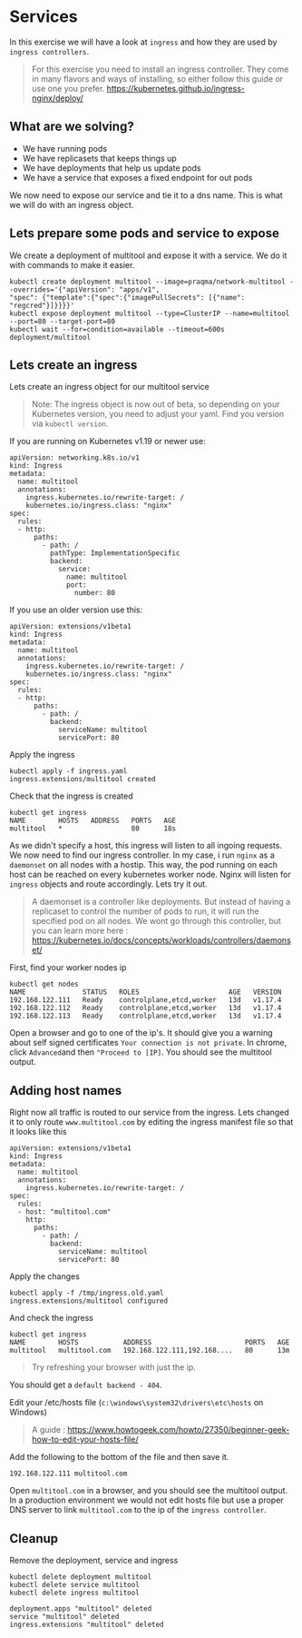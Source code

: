# Services

In this exercise we will have a look at `ingress` and how they are used by `ingress controllers`.

> For this exercise you need to install an ingress controller. They come in many flavors and ways of installing, so either follow this guide or use one you prefer. https://kubernetes.github.io/ingress-nginx/deploy/

## What are we solving?
- We have running pods
- We have replicasets that keeps things up
- We have deployments that help us update pods
- We have a service that exposes a fixed endpoint for out pods

We now need to expose our service and tie it to a dns name. This is what we will do with an ingress object.

## Lets prepare some pods and service to expose
We create a deployment of multitool and expose it with a service. We do it with commands to make it easier.

```
kubectl create deployment multitool --image=praqma/network-multitool --overrides='{"apiVersion": "apps/v1", 
"spec": {"template":{"spec":{"imagePullSecrets": [{"name": "regcred"}]}}}}'
kubectl expose deployment multitool --type=ClusterIP --name=multitool --port=80 --target-port=80
kubectl wait --for=condition=available --timeout=600s deployment/multitool
```

## Lets create an ingress
Lets create an ingress object for our multitool service

> Note: The ingress object is now out of beta, so depending on your Kubernetes version, you need to adjust your yaml. Find you version via `kubectl version`.


If you are running on Kubernetes v1.19 or newer use:
```
apiVersion: networking.k8s.io/v1
kind: Ingress
metadata:
  name: multitool
  annotations:
    ingress.kubernetes.io/rewrite-target: /
    kubernetes.io/ingress.class: "nginx"
spec:
  rules:
  - http:
      paths:
        - path: /
          pathType: ImplementationSpecific
          backend:
            service:
              name: multitool
              port:
                number: 80
```

If you use an older version use this:
```
apiVersion: extensions/v1beta1
kind: Ingress
metadata:
  name: multitool
  annotations:
    ingress.kubernetes.io/rewrite-target: /
    kubernetes.io/ingress.class: "nginx"
spec:
  rules:
  - http:
      paths:
        - path: /
          backend:
            serviceName: multitool
            servicePort: 80
```

Apply the ingress
```
kubectl apply -f ingress.yaml
ingress.extensions/multitool created
```

Check that the ingress is created
```
kubectl get ingress
NAME        HOSTS   ADDRESS   PORTS   AGE
multitool   *                 80      18s
```

As we didn't specify a host, this ingress will listen to all ingoing requests. We now need to find our ingress controller. In my case, i run `nginx` as a `daemonset` on all nodes with a hostip. This way, the pod running on each host can be reached on every kubernetes worker node. Nginx will listen for `ingress` objects and route accordingly. Lets try it out.

> A daemonset is a controller like deployments. But instead of having a replicaset to control the number of pods to run, it will run the specified pod on all nodes. We wont go through this controller, but you can learn more here : https://kubernetes.io/docs/concepts/workloads/controllers/daemonset/

First, find your worker nodes ip
```
kubectl get nodes
NAME              STATUS   ROLES                      AGE   VERSION
192.168.122.111   Ready    controlplane,etcd,worker   13d   v1.17.4
192.168.122.112   Ready    controlplane,etcd,worker   13d   v1.17.4
192.168.122.113   Ready    controlplane,etcd,worker   13d   v1.17.4
```

Open a browser and go to one of the ip's. It should give you a warning about self signed certificates `Your connection is not private`. In chrome, click `Advanced`and then `"Proceed to [IP]`. You should see the multitool output.

## Adding host names
Right now all traffic is routed to our service from the ingress. Lets changed it to only route `www.multitool.com` by editing the ingress manifest file so that it looks like this

```
apiVersion: extensions/v1beta1
kind: Ingress
metadata:
  name: multitool
  annotations:
    ingress.kubernetes.io/rewrite-target: /
spec:
  rules:
  - host: "multitool.com"
    http:
      paths:
        - path: /
          backend:
            serviceName: multitool
            servicePort: 80
```
Apply the changes
```
kubectl apply -f /tmp/ingress.old.yaml
ingress.extensions/multitool configured
```

And check the ingress
```
kubectl get ingress
NAME        HOSTS           ADDRESS                       PORTS   AGE
multitool   multitool.com   192.168.122.111,192.168....   80      13m
```
> Try refreshing your browser with just the ip.

You should get a `default backend - 404`.

Edit your /etc/hosts file (`c:\windows\system32\drivers\etc\hosts` on Windows)

> A guide : https://www.howtogeek.com/howto/27350/beginner-geek-how-to-edit-your-hosts-file/

Add the following to the bottom of the file and then save it.
```
192.168.122.111 multitool.com
```

Open `multitool.com` in a browser, and you should see the multitool output. In a production environment we would not edit hosts file but use a proper DNS server to link `multitool.com` to the ip of the `ingress controller`. 

## Cleanup
Remove the deployment, service and ingress
```
kubectl delete deployment multitool
kubectl delete service multitool
kubectl delete ingress multitool

deployment.apps "multitool" deleted
service "multitool" deleted
ingress.extensions "multitool" deleted
```

